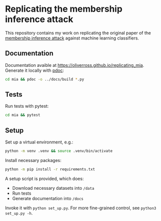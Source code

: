 # Replicating the membership inference attack

This repository contains my work on replicating the original paper of the 
[membership inference attack](https://arxiv.org/abs/1610.05820) 
against machine learning classifiers.

## Documentation

Documentation avaible at https://oliverross.github.io/replicating_mia.
Generate it locally with [pdoc](https://pypi.org/project/pdoc/):
```bash
cd mia && pdoc -o ../docs/build *.py
```

## Tests

Run tests with pytest:
```bash
cd mia && pytest
```

## Setup

Set up a virtual environment, e.g.: 
```bash
python -m venv .venv && source .venv/bin/activate
```
Install necessary packages: 
```bash
python -m pip install -r requirements.txt
```

A setup script is provided, which does:
* Download necessary datasets into `/data`
* Run tests
* Generate documentation into `/docs`

Invoke it with `python set_up.py`.
For more fine-grained control, see `python3 set_up.py -h`.

